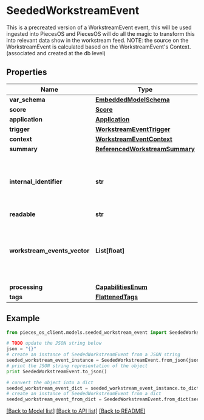 # SeededWorkstreamEvent

This is a precreated version of a WorkstreamEvent event, this will be used ingested into PiecesOS and PiecesOS will do all the magic to transform this into relevant data show in the workstream feed.  NOTE: the source on the WorkstreamEvent is calculated based on the WorkstreamEvent's Context.(associated and created at the db level)

## Properties
Name | Type | Description | Notes
------------ | ------------- | ------------- | -------------
**var_schema** | [**EmbeddedModelSchema**](EmbeddedModelSchema.md) |  | [optional] 
**score** | [**Score**](Score.md) |  | [optional] 
**application** | [**Application**](Application.md) |  | 
**trigger** | [**WorkstreamEventTrigger**](WorkstreamEventTrigger.md) |  | 
**context** | [**WorkstreamEventContext**](WorkstreamEventContext.md) |  | [optional] 
**summary** | [**ReferencedWorkstreamSummary**](ReferencedWorkstreamSummary.md) |  | [optional] 
**internal_identifier** | **str** | This is used to override the event identifier, if this was an event that was originally in the internal events collection. | [optional] 
**readable** | **str** |  | [optional] 
**workstream_events_vector** | **List[float]** | This is the embedding for the format.(NEEDs to connection.vector) and specific here because we can only index on a single name | [optional] 
**processing** | [**CapabilitiesEnum**](CapabilitiesEnum.md) |  | [optional] 
**tags** | [**FlattenedTags**](FlattenedTags.md) |  | [optional] 

## Example

```python
from pieces_os_client.models.seeded_workstream_event import SeededWorkstreamEvent

# TODO update the JSON string below
json = "{}"
# create an instance of SeededWorkstreamEvent from a JSON string
seeded_workstream_event_instance = SeededWorkstreamEvent.from_json(json)
# print the JSON string representation of the object
print SeededWorkstreamEvent.to_json()

# convert the object into a dict
seeded_workstream_event_dict = seeded_workstream_event_instance.to_dict()
# create an instance of SeededWorkstreamEvent from a dict
seeded_workstream_event_from_dict = SeededWorkstreamEvent.from_dict(seeded_workstream_event_dict)
```
[[Back to Model list]](../README.md#documentation-for-models) [[Back to API list]](../README.md#documentation-for-api-endpoints) [[Back to README]](../README.md)


